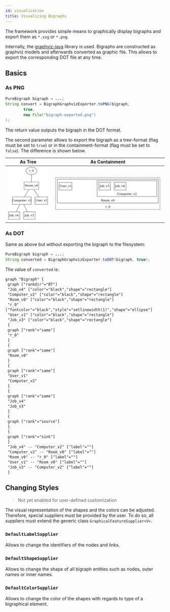 ```yaml
---
id: visualization
title: Visualizing Bigraphs
---
```


The framework provides simple means to graphically display bigraphs and
export them as `*.svg` or `*.png`.

Internally, the [graphviz-java](https://github.com/nidi3/graphviz-java) library is used. Bigraphs are constructed as
graphviz models and afterwards converted as graphic file. This allows to export the corresponding DOT file at any time.

## Basics

### As PNG

```java
PureBigraph bigraph = ...;
String convert = BigraphGraphvizExporter.toPNG(bigraph,
        true,
        new File("bigraph-exported.png")
);
```

The return value outputs the bigraph in the DOT format.

The second parameter allows to export the bigraph as a tree-format (flag must be set to `true`) or in the containment-format (flag must be set to `false`).
The difference is shown below.

|As Tree | As Containment |
|---|---|
| ![bigraph-tree](assets/visualization/ex_simple_tree.png) | ![bigraph-containment](assets/visualization/ex_simple_nesting.png)  |

### As DOT

Same as above but without exporting the bigraph to the filesystem:

```java
PureBigraph bigraph = ...;
String converted = BigraphGraphvizExporter.toDOT(bigraph, true);
```

The value of `converted` is:

```
graph "Bigraph" {
 graph ["rankdir"="BT"]
 "Job_v4" ["color"="black","shape"="rectangle"]
 "Computer_v2" ["color"="black","shape"="rectangle"]
 "Room_v0" ["color"="black","shape"="rectangle"]
 "r_0" ["fontcolor"="black","style"="setlinewidth(1)","shape"="ellipse"]
 "User_v1" ["color"="black","shape"="rectangle"]
 "Job_v3" ["color"="black","shape"="rectangle"]
 {
 graph ["rank"="same"]
 "r_0"
 }
 {
 graph ["rank"="same"]
 "Room_v0"
 }
 {
 graph ["rank"="same"]
 "User_v1"
 "Computer_v2"
 }
 {
 graph ["rank"="same"]
 "Job_v4"
 "Job_v3"
 }
 {
 graph ["rank"="source"]
 }
 {
 graph ["rank"="sink"]
 }
 "Job_v4" -- "Computer_v2" ["label"=""]
 "Computer_v2" -- "Room_v0" ["label"=""]
 "Room_v0" -- "r_0" ["label"=""]
 "User_v1" -- "Room_v0" ["label"=""]
 "Job_v3" -- "Computer_v2" ["label"=""]
 }
 ```

## Changing Styles

> Not yet enabled for user-defined customization

The visual representation of the shapes and the colors can be adjusted.
Therefore, special suppliers must be provided by the user.
To do so, all suppliers must extend the generic class `GraphicalFeatureSupplier<V>`.

### `DefaultLabelSupplier`

Allows to change the identifiers of the nodes and links.

### `DefaultShapeSupplier`

Allows to change the shape of all bigraph entities such as nodes, outer names or inner names.

### `DefaultColorSupplier`

Allows to change the color of the shapes with regards to type of a bigraphical element.
